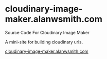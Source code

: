 # cloudinary-image-maker.alanwsmith.com

Source Code For Cloudinary Image Maker

A mini-site for building cloudinary urls. 

[cloudinary-image-maker.alanwsmith.com](cloudinary-image-maker.alanwsmith.com)
